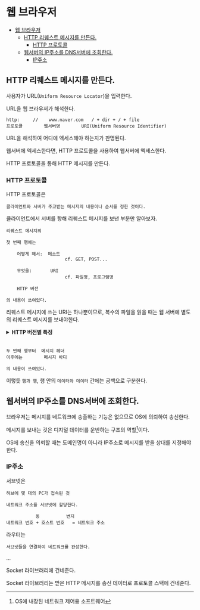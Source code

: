 # 웹 브라우저

- [웹 브라우저](#웹-브라우저)
  - [HTTP 리퀘스트 메시지를 만든다.](#http-리퀘스트-메시지를-만든다)
    - [HTTP 프로토콜](#http-프로토콜)
  - [웹서버의 IP주소를 DNS서버에 조회한다.](#웹서버의-ip주소를-dns서버에-조회한다)
    - [IP주소](#ip주소)

## HTTP 리퀘스트 메시지를 만든다.

사용자가 URL(`Uniform Resource Locator`)을 입력한다.

URL을 웹 브라우저가 해석한다.

    http:     //    www.naver.com   / + dir + / + file
    프로토콜        웹서버명        URI(Uniform Resource Identifier)

URL을 해석하여 어디에 엑세스해야 하는지가 판명된다.

웹서버에 엑세스한다면,
HTTP 프로토콜을 사용하여 웹서버에 엑세스한다.

HTTP 프로토콜을 통해 HTTP 메시지를 만든다.

### HTTP 프로토콜

HTTP 프로토콜은

    클라이언트와 서버가 주고받는 메시지의 내용이나 순서를 정한 것이다.

클라이언트에서 서버를 향해 리퀘스트 메시지를 보낸 부분만 알아보자.
   
    리퀘스트 메시지의

    첫 번째 행에는
    
        어떻게 해서:  메소드          
                          cf. GET, POST...

        무엇을:       URI 
                          cf. 파일명, 프로그램명

        HTTP 버전

    의 내용이 쓰여있다.    
    

리퀘스트 메시지에 쓰는 URI는 하나뿐이므로,
복수의 파일을 읽을 때는 웹 서버에 별도의 리퀘스트 메시지를 보내야한다.

<details>
<summary><b>HTTP 버전별 특징</b></summary>
</details>    
<br/>


    두 번째 행부터  메시지 헤더
    이후에는        메시지 바디

    의 내용이 쓰여있다.

이렇듯 `행과 행`, 행 안의 `데이터와 데이터` 간에는 공백으로 구분한다.

## 웹서버의 IP주소를 DNS서버에 조회한다.

브라우저는 메시지를 네트워크에 송출하는 기능은 없으므로 OS에 의뢰하여 송신한다.

메시지를 보내는 것은 디지털 데이터를 운반하는 구조의 역할[^who]이다.

[^who]: OS에 내장된 네트워크 제어용 소프트웨어

OS에 송신을 의뢰할 때는 도메인명이 아니라 IP주소로 
메시지를 받을 상대를 지정해야 한다.

### IP주소

서브넷은

    허브에 몇 대의 PC가 접속된 것

    네트워크 주소를 서브넷에 할당한다.

               동          번지
    네트워크 번호 + 호스트 번호   = 네트워크 주소

라우터는

    서브넷들을 연결하여 네트워크를 완성한다.

...

Socket 라이브러리에 건네준다.

Socket 라이브러리는 받은 HTTP 메시지를 송신 데이터로 
프로토콜 스택에 건네준다.